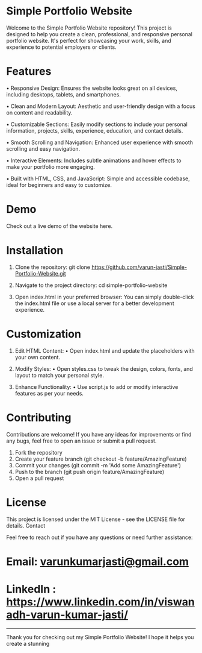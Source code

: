 # Simple Portfolio Website

Welcome to the Simple Portfolio Website repository! This project is designed to help you create a clean, professional, and responsive personal portfolio website. It's perfect for showcasing your work, skills, and experience to potential employers or clients.

# Features

•	Responsive Design: Ensures the website looks great on all devices, including desktops, tablets, and smartphones.

•	Clean and Modern Layout: Aesthetic and user-friendly design with a focus on content and readability.

•	Customizable Sections: Easily modify sections to include your personal information, projects, skills, experience, education, and contact details.

•	Smooth Scrolling and Navigation: Enhanced user experience with smooth scrolling and easy navigation.

•	Interactive Elements: Includes subtle animations and hover effects to make your portfolio more engaging.

•	Built with HTML, CSS, and JavaScript: Simple and accessible codebase, ideal for beginners and easy to customize.


# Demo
Check out a live demo of the website here.

# Installation

1.	Clone the repository:
git clone https://github.com/varun-jasti/Simple-Portfolio-Website.git

2.	Navigate to the project directory:
cd simple-portfolio-website

3.	Open index.html in your preferred browser:
You can simply double-click the index.html file or use a local server for a better development experience.

# Customization 

1.	Edit HTML Content:
•	Open index.html and update the placeholders with your own content.

3.	Modify Styles:
•	Open styles.css to tweak the design, colors, fonts, and layout to match your personal style.

5.	Enhance Functionality:
•	Use script.js to add or modify interactive features as per your needs.

# Contributing

Contributions are welcome! If you have any ideas for improvements or find any bugs, feel free to open an issue or submit a pull request.
1.	Fork the repository
2.	Create your feature branch (git checkout -b feature/AmazingFeature)
3.	Commit your changes (git commit -m 'Add some AmazingFeature')
4.	Push to the branch (git push origin feature/AmazingFeature)
5.	Open a pull request
   
# License
This project is licensed under the MIT License - see the LICENSE file for details.
Contact

Feel free to reach out if you have any questions or need further assistance:

# Email: varunkumarjasti@gmail.com
# LinkedIn : https://www.linkedin.com/in/viswanadh-varun-kumar-jasti/
________________________________________
Thank you for checking out my Simple Portfolio Website! I hope it helps you create a stunning 




